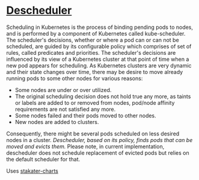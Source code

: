 # [Descheduler](https://github.com/kubernetes-sigs/descheduler)

Scheduling in Kubernetes is the process of binding pending pods to nodes, and is performed by a
component of Kubernetes called kube-scheduler. The scheduler's decisions, whether or where a pod
can or can not be scheduled, are guided by its configurable policy which comprises of set of rules,
called predicates and priorities. The scheduler's decisions are influenced by its view of a Kubernetes
cluster at that point of time when a new pod appears for scheduling. As Kubernetes clusters are
very dynamic and their state changes over time, there may be desire to move already running pods
to some other nodes for various reasons:

- Some nodes are under or over utilized.
- The original scheduling decision does not hold true any more, as taints or labels are added to or removed from nodes,
  pod/node affinity requirements are not satisfied any more.
- Some nodes failed and their pods moved to other nodes.
- New nodes are added to clusters.

Consequently, there might be several pods scheduled on less desired nodes in a cluster.
_Descheduler, based on its policy, finds pods that can be moved and evicts them._
Please note, in current implementation, descheduler does not schedule replacement of evicted pods
but relies on the default scheduler for that.

Uses [stakater-charts](https://github.com/stakater-charts/descheduler)
